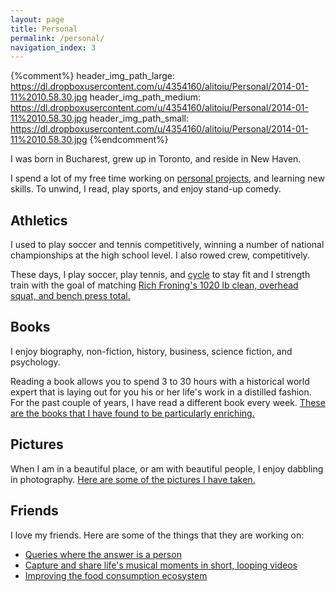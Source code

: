 ```yaml
---
layout: page
title: Personal 
permalink: /personal/
navigation_index: 3
---
```


{%comment%}
header_img_path_large: https://dl.dropboxusercontent.com/u/4354160/alitoiu/Personal/2014-01-11%2010.58.30.jpg
header_img_path_medium: https://dl.dropboxusercontent.com/u/4354160/alitoiu/Personal/2014-01-11%2010.58.30.jpg
header_img_path_small: https://dl.dropboxusercontent.com/u/4354160/alitoiu/Personal/2014-01-11%2010.58.30.jpg
{%endcomment%}

<div class="section">
<p>
I was born in Bucharest, grew up in Toronto, and reside in New Haven. 
</p>
<p>
I spend a lot of my free time working on <a href="/personal_projects">personal projects</a>, and learning new skills. To unwind, I read, play sports, and enjoy stand-up comedy. 
</p>
</div>

## Athletics
<div class="section">

<p>
I used to play soccer and tennis competitively, winning a number of national championships at the high school level. I also rowed crew, competitively. 
</p>

<p>
These days, I play soccer, play tennis, and <a href="http://www.strava.com/athletes/alitoiu" target="_blank">cycle</a> to stay fit and I strength train with the goal of matching <a href="http://youtu.be/0mlkVwZVPN8?t=4m43s" target="_blank">Rich Froning's 1020 lb clean, overhead squat, and bench press total.</a>
</p>

</div>

## Books
<div class="section">
<p>I enjoy biography, non-fiction, history, business, science fiction, and psychology.</p>

<p>
Reading a book allows you to spend 3 to 30 hours with a historical world expert that is laying out for you his or her life's work in a distilled fashion. For the past couple of years, I have read a different book every week. <a href="{{site.goodreads_url}}" target="_blank">These are the books that I have found to be particularly enriching.</a> </p>

</div>

## Pictures

When I am in a beautiful place, or am with beautiful people, I enjoy dabbling in photography. <a href="https://www.flickr.com/photos/alitoiu/" target="_blank">Here are some of the pictures I have taken.</a>

## Friends

I love my friends. Here are some of the things that they are working on:

* <a href="http://volley.works/" target="_blank">Queries where the answer is a person</a>
* <a href="http://www.jamcam.co/" target="_blank">Capture and share life's musical moments in short, looping videos</a>
* <a href="http://jadeproulx.com/" target="_blank">Improving the food consumption ecosystem</a>
